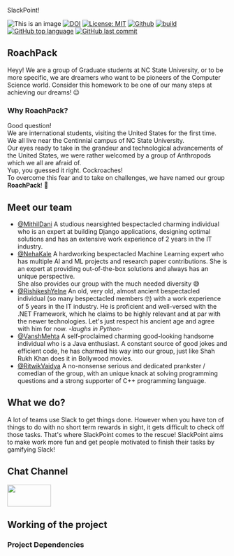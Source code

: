 SlackPoint! 

![This is an image](https://img.shields.io/badge/purpose-Software_Engineering-blue)
[![DOI](https://zenodo.org/badge/DOI/10.5281/zenodo.7145407.svg)](https://doi.org/10.5281/zenodo.7145407)
[![License: MIT](https://img.shields.io/badge/License-MIT-yellow.svg)](https://opensource.org/licenses/MIT)
[![Github](https://img.shields.io/badge/language-python-red.svg)](https://docs.python.org/3/)
[![build](https://github.com/mithildani/se22-hw1-grp14/actions/workflows/test.yml/badge.svg)](https://github.com/mithildani/se22-hw1-grp14/actions)
[![GitHub top language](https://img.shields.io/github/languages/top/mithildani/se22-hw1-grp14)](https://docs.python.org/3/)
[![GitHub last commit](https://img.shields.io/github/last-commit/mithildani/se22-hw1-grp14)](https://github.com/mithildani/se22-hw1-grp14/commits/main)
## RoachPack

Heyy! We are a group of Graduate students at NC State University, or to be more specific, we are dreamers who want to be pioneers of the Computer Science world.
Consider this homework to be one of our many steps at achieving our dreams! :wink:  

### Why RoachPack?
Good question!  
We are international students, visiting the United States for the first time. We all live near the Centinnial campus of NC State University.  
Our eyes ready to take in the grandeur and technological advancements of the United States, we were rather welcomed by a group of Anthropods which we all are afraid of.  
Yup, you guessed it right. Cockroaches!  
To overcome this fear and to take on challenges, we have named our group **RoachPack**! :muscle:

## Meet our team
- [@MithilDani](https://www.github.com/mithildani)
A studious nearsighted bespectacled charming individual who is an expert at building Django applications, designing optimal solutions and has an extensive work experience of 2 years in the IT industry.  
- [@NehaKale](https://www.github.com/nehakale8)
A hardworking bespectacled Machine Learning expert who has multiple AI and ML projects and research paper contributions. She is an expert at providing out-of-the-box solutions and always has an unique perspective.  
She also provides our group with the much needed diversity :sweat_smile:  
- [@RishikeshYelne](https://www.github.com/rishikesh-yelne)
An old, very old, almost ancient bespectacled individual (so many bespectacled members :nerd_face:) with a work experience of 5 years in the IT industry. He is proficient and well-versed with the .NET Framework, which he claims to be highly relevant and at par with the newer technologies. Let's just respect his ancient age and agree with him for now. *-laughs in Python-*
- [@VanshMehta](https://github.com/vanshmehta-7)
A self-proclaimed charming good-looking handsome individual who is a Java enthusiast. A constant source of good jokes and efficient code, he has charmed his way into our group, just like Shah Rukh Khan does it in Bollywood movies.
- [@RitwikVaidya](https://www.github.com/ritwik4690)
A no-nonsense serious and dedicated prankster / comedian of the group, with an unique knack at solving programming questions and a strong supporter of C++ programming language.  

## What we do?
A lot of teams use Slack to get things done. However when you have ton of things to do with no short term rewards in sight, it gets difficult to check off those tasks. That's where SlackPoint comes to the rescue! SlackPoint aims to make work more fun and get people motivated to finish their tasks by gamifying Slack!

## Chat Channel
<code><a href="https://app.slack.com/client/T03VB79B2GG/C03U705CJ15" target="_blank"><img height="50" width="100" src="https://user-images.githubusercontent.com/111834635/194175304-834d5663-b6bb-4e38-981d-98bc1bf028b8.png"></a></code>

## Working of the project


### Project Dependencies
